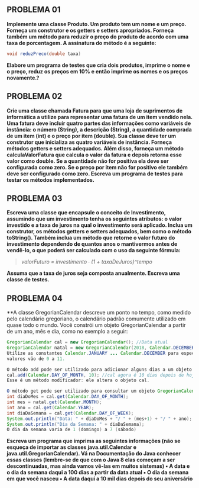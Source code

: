 ## PROBLEMA 01
**Implemente uma classe Produto. Um produto tem um nome e um preço. Forneça um construtor
e os getters e setters apropriados. Forneça também um método para reduzir o preço do produto
de acordo com uma taxa de porcentagem. A assinatura do método é a seguinte:**

```java
void reduzPreco(double taxa)
```

**Elabore um programa de testes que cria dois produtos, imprime o nome e o preço, reduz os
preços em 10% e então imprime os nomes e os preços novamente.?**

## PROBLEMA 02
**Crie uma classe chamada Fatura para que uma loja de suprimentos de informática a utilize para
representar uma fatura de um item vendido nela. Uma fatura deve incluir quatro partes das
informações como variáveis de instância: o número (String), a descrição (String), a quantidade
comprada de um item (int) e o preço por item (double). Sua classe deve ter um construtor que
inicializa as quatro variáveis de instância. Forneça métodos getters e setters adequados. Além
disso, forneça um método calculaValorFatura que calcula o valor da fatura e depois retorna
esse valor como double. Se a quantidade não for positiva ela deve ser configurada como zero.
Se o preço por item não for positivo ele também deve ser configurado como zero.
Escreva um programa de testes para testar os métodos implementados.**

## PROBLEMA 03
**Escreva uma classe que encapsule o conceito de Investimento, assumindo que um investimento
tenha os seguintes atributos: o valor investido e a taxa de juros na qual o investimento será
aplicado. Inclua um construtor, os métodos getters e setters adequados, bem como o método
toString(). Também inclua um método que retorne o valor futuro do investimento dependendo
de quantos anos o mantivermos antes de vendê-lo, o que poderá ser calculado com o uso da
seguinte fórmula:**

> *valorFuturo = investimento ∙ (1 + taxaDeJuros)^tempo*

**Assuma que a taxa de juros seja composta anualmente. Escreva uma classe de testes.**

## PROBLEMA 04
**A classe GregorianCalendar descreve um ponto no tempo, como medido pelo calendário
gregoriano, o calendário padrão comumente utilizado em quase todo o mundo. Você constrói um
objeto GregorianCalendar a partir de um ano, mês e dia, como no exemplo a seguir:

```java
GregorianCalendar cal = new GregorianCalendar(); //Data atual
GregorianCalendar natal = new GregorianCalendar(2018, Calendar.DECEMBER, 25);
Utilize as constantes Calendar.JANUARY ... Calendar.DECEMBER para especificar o mês. Os
valores vão de 0 a 11.

O método add pode ser utilizado para adicionar alguns dias a um objeto GregorianCalendar:
cal.add(Calendar.DAY_OF_MONTH, 10); //cal agora é 10 dias depois de hoje
Esse é um método modificador: ele altera o objeto cal.

O método get pode ser utilizado para consultar um objeto GregorianCalendar:
int diaDoMes = cal.get(Calendar.DAY_OF_MONTH);
int mes = natal.get(Calendar.MONTH);
int ano = cal.get(Calendar.YEAR);
int diaDaSemana = cal.get(Calendar.DAY_OF_WEEK);
System.out.println("Data: " + diaDoMes + "/ " + (mes+1) + "/ " + ano);
System.out.println("Dia da Semana: " + diaDaSemana);
O dia da semana varia de 1 (domingo) a 7 (sábado)
```

**Escreva um programa que imprima as seguintes informações (não se esqueça de importar as
classes java.util.Calendar e java.util.GregorianCalendar). Vá na Documentação do
Java conhecer essas classes (lembre-se de que com o Java 8 elas começam a ser
descontinuadas, mas ainda vamos vê-las em muitos sistemas)
▪ A data e o dia da semana daqui a 100 dias a partir da data atual
▪ O dia da semana em que você nasceu
▪ A data daqui a 10 mil dias depois do seu aniversário**
